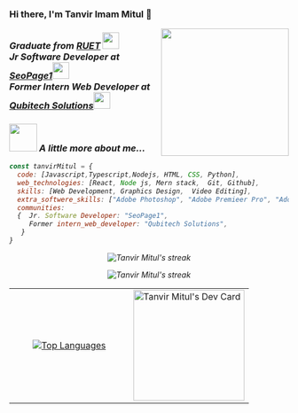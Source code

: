 ### Hi there, I'm Tanvir Imam Mitul 👋
<img align='right' src="https://media.giphy.com/media/lq4OYg1yffhDdrnL39/giphy.gif" width="230">
<h3><em>Graduate from <a href="https://www.ruet.ac.bd/">RUET</a> <img src="https://media.giphy.com/media/fYSnHlufseco8Fh93Z/giphy.gif" width="30">
   </br> Jr Software Developer at <a href="https://qubitechbd.com/"> SeoPage1</a><img src="https://media.giphy.com/media/WUlplcMpOCEmTGBtBW/giphy.gif" width="30"> 
 </br>Former Intern Web Developer at <a href="https://qubitechbd.com/"> Qubitech Solutions</a><img src="https://media.giphy.com/media/WUlplcMpOCEmTGBtBW/giphy.gif" width="30"> 
 </br></h3>

 ### <img src="https://media.giphy.com/media/VgCDAzcKvsR6OM0uWg/giphy.gif" width="50"> A little more about me...  
```javascript
const tanvirMitul = {
  code: [Javascript,Typescript,Nodejs, HTML, CSS, Python],
  web_technologies: [React, Node js, Mern stack,  Git, Github],
  skills: [Web Development, Graphics Design,  Video Editing],
  extra_softwere_skills: ["Adobe Photoshop", "Adobe Premieer Pro", "Adobe Illustrator",],
  communities: 
  {  Jr. Software Developer: "SeoPage1",
     Former intern_web_developer: "Qubitech Solutions",
   }
}
```

<p align="center" width="500" height="300"><img align="center" src="https://github-readme-streak-stats.herokuapp.com/?user=tanvirim&theme=radical" alt="Tanvir Mitul's streak" /> </p>
 <p align="center"><img src="https://github-readme-stats.vercel.app/api?username=tanvirim&show_icons=true&theme=radical" alt="Tanvir Mitul's streak" /></p>


<table align="center">
  <tr>
    <td align="center" width="50%">
    <p >
      <a href="https://github.com/tanvirim">
       <img src="https://github-readme-stats.vercel.app/api/top-langs/?username=tanvirim&theme=radical" alt="Top Languages" />
        </a>
     </p>
    </td align="center">
    <td width="50%">
      <a  href="https://app.daily.dev/tanvirim">
        <img src="https://api.daily.dev/devcards/f8d4925d40ee4e31870be2bddc6d4e78.png?r=cgi" width="200" alt="Tanvir Mitul's Dev Card" />
      </a>
    </td>
  </tr>
</table>



